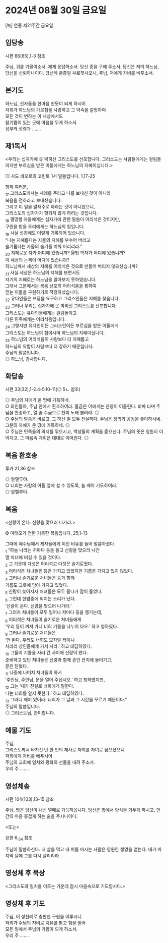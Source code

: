 # 2024년 08월 30일 금요일

[녹] 연중 제21주간 금요일  


## 입당송

시편 86(85),1-3 참조

주님, 귀를 기울이소서. 제게 응답하소서. 당신 종을 구해 주소서. 당신은 저의 하느님, 당신을 신뢰하나이다. 당신께 온종일 부르짖사오니, 주님, 저에게 자비를 베푸소서.  
  
## 본기도

하느님, 신자들을 한마음 한뜻이 되게 하시어  
저희가 하느님의 가르침을 사랑하고 그 약속을 갈망하며  
모든 것이 변하는 이 세상에서도  
참기쁨이 있는 곳에 마음을 두게 하소서.  
성부와 성령과 …….  
  
## 제1독서

<우리는 십자가에 못 박히신 그리스도를 선포합니다. 그리스도는 사람들에게는 걸림돌이지만 부르심을 받은 이들에게는 하느님의 지혜이십니다.>

▥ 사도 바오로의 코린토 1서 말씀입니다. 1,17-25

형제 여러분,  
<sub>17</sub> 그리스도께서는 세례를 주라고 나를 보내신 것이 아니라  
복음을 전하라고 보내셨습니다.  
그리고 이 일을 말재주로 하라는 것이 아니었으니,  
그리스도의 십자가가 헛되지 않게 하려는 것입니다.  
<sub>18</sub> 멸망할 자들에게는 십자가에 관한 말씀이 어리석은 것이지만,  
구원을 받을 우리에게는 하느님의 힘입니다.  
<sub>19</sub> 사실 성경에도 이렇게 기록되어 있습니다.  
“나는 지혜롭다는 자들의 지혜를 부수어 버리고  
슬기롭다는 자들의 슬기를 치워 버리리라.”  
<sub>20</sub> 지혜로운 자가 어디에 있습니까? 율법 학자가 어디에 있습니까?  
이 세상의 논객이 어디에 있습니까?  
하느님께서 세상의 지혜를 어리석은 것으로 만들어 버리지 않으셨습니까?  
<sub>21</sub> 사실 세상은 하느님의 지혜를 보면서도  
자기의 지혜로는 하느님을 알아보지 못하였습니다.  
그래서 그분께서는 복음 선포의 어리석음을 통하여  
믿는 이들을 구원하기로 작정하셨습니다.  
<sub>22</sub> 유다인들은 표징을 요구하고 그리스인들은 지혜를 찾습니다.  
<sub>23</sub> 그러나 우리는 십자가에 못 박히신 그리스도를 선포합니다.  
그리스도는 유다인들에게는 걸림돌이고  
다른 민족에게는 어리석음입니다.  
<sub>24</sub> 그렇지만 유다인이든 그리스인이든 부르심을 받은 이들에게  
그리스도는 하느님의 힘이시며 하느님의 지혜이십니다.  
<sub>25</sub> 하느님의 어리석음이 사람보다 더 지혜롭고  
하느님의 약함이 사람보다 더 강하기 때문입니다.  
주님의 말씀입니다.  
◎ 하느님, 감사합니다.  
  
## 화답송

시편 33(32),1-2.4-5.10-11(◎ 5ㄴ 참조)

◎ 주님의 자애가 온 땅에 가득하네.  
○ 의인들아, 주님 안에서 환호하여라. 올곧은 이에게는 찬양이 어울린다. 비파 타며 주님을 찬송하고, 열 줄 수금으로 찬미 노래 불러라. ◎  
○ 주님의 말씀은 바르고, 그 하신 일 모두 진실하다. 주님은 정의와 공정을 좋아하시네. 그분의 자애가 온 땅에 가득하네. ◎  
○ 주님은 민족들의 의지를 꺾으시고, 백성들의 계획을 흩으신다. 주님의 뜻은 영원히 이어지고, 그 마음속 계획은 대대로 이어진다. ◎  
  
## 복음 환호송

루카 21,36 참조

◎ 알렐루야.  
○ 너희는 사람의 아들 앞에 설 수 있도록, 늘 깨어 기도하여라.  
◎ 알렐루야.  
  
## 복음

<신랑이 온다. 신랑을 맞으러 나가라.>

✠ 마태오가 전한 거룩한 복음입니다. 25,1-13

그때에 예수님께서 제자들에게 이런 비유를 들어 말씀하셨다.  
<sub>1</sub> “하늘 나라는 저마다 등을 들고 신랑을 맞으러 나간  
열 처녀에 비길 수 있을 것이다.  
<sub>2</sub> 그 가운데 다섯은 어리석고 다섯은 슬기로웠다.  
<sub>3</sub> 어리석은 처녀들은 등은 가지고 있었지만 기름은 가지고 있지 않았다.  
<sub>4</sub> 그러나 슬기로운 처녀들은 등과 함께  
기름도 그릇에 담아 가지고 있었다.  
<sub>5</sub> 신랑이 늦어지자 처녀들은 모두 졸다가 잠이 들었다.  
<sub>6</sub> 그런데 한밤중에 외치는 소리가 났다.  
‘신랑이 온다. 신랑을 맞으러 나가라.’  
<sub>7</sub> 그러자 처녀들이 모두 일어나 저마다 등을 챙기는데,  
<sub>8</sub> 어리석은 처녀들이 슬기로운 처녀들에게  
‘우리 등이 꺼져 가니 너희 기름을 나누어 다오.’ 하고 청하였다.  
<sub>9</sub> 그러나 슬기로운 처녀들은  
‘안 된다. 우리도 너희도 모자랄 터이니  
차라리 상인들에게 가서 사라.’ 하고 대답하였다.  
<sub>10</sub> 그들이 기름을 사러 간 사이에 신랑이 왔다.  
준비하고 있던 처녀들은 신랑과 함께 혼인 잔치에 들어가고,  
문은 닫혔다.  
<sub>11</sub> 나중에 나머지 처녀들이 와서  
‘주인님, 주인님, 문을 열어 주십시오.’ 하고 청하였지만,  
<sub>12</sub> 그는 ‘내가 진실로 너희에게 말한다.  
나는 너희를 알지 못한다.’ 하고 대답하였다.  
<sub>13</sub> 그러니 깨어 있어라. 너희가 그 날과 그 시간을 모르기 때문이다.”  
주님의 말씀입니다.  
◎ 그리스도님, 찬미합니다.  
  
## 예물 기도

주님,  
그리스도께서 바치신 단 한 번의 제사로 저희를 자녀로 삼으셨으니  
저희에게 자비를 베푸시어  
주님의 교회에 일치와 평화의 선물을 내려 주소서.  
우리 주 …….  
  
## 영성체송

시편 104(103),13-15 참조

주님, 땅은 당신이 내신 열매로 가득하옵니다. 당신은 땅에서 양식을 거두게 하시고, 인간의 마음 흥겹게 하는 술을 주시나이다.  
  
<또는>  
  
요한 6,<sub>54</sub> 참조  
  
주님이 말씀하신다. 내 살을 먹고 내 피를 마시는 사람은 영원한 생명을 얻는다. 내가 마지막 날에 그를 다시 살리리라.  
## 영성체 후 묵상

<그리스도와 일치를 이루는 가운데 잠시 마음속으로 기도합시다.>  
## 영성체 후 기도

주님, 이 성찬례로 충만한 구원을 이루시니  
저희가 주님의 자비로 치유를 받고 힘을 얻어  
모든 일에서 주님의 기쁨이 되게 하소서.  
우리 주 …….